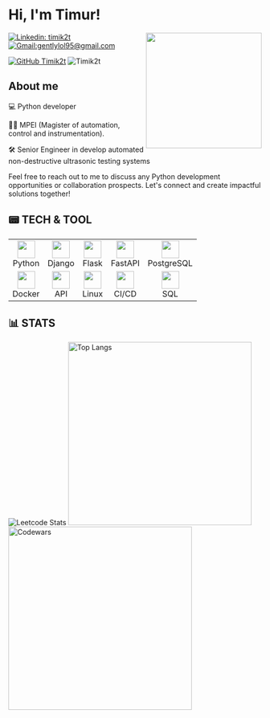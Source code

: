 # Hi, I'm Timur! <!--- <img src="https://media.giphy.com/media/0t1EmHzePXOrVVJkaM/giphy.gif" width="40"> -->

<img align='right' src="https://media.giphy.com/media/l41lMAzNZfYAiyR0s/giphy.gif" width="230">


[![Linkedin: timik2t](https://img.shields.io/badge/-Timik2t-blue?style=flat-square&logo=Linkedin&logoColor=white&link=https://www.linkedin.com/in/timik2t/)](https://www.linkedin.com/in/timik2t/)
[![Gmail:gentlylol95@gmail.com](https://img.shields.io/badge/-Gmail-red?style=flat-square&logo=Gmail&logoColor=white&link=mailto:gentlylol95@gmail.com)](mailto:gentlylol95@gmail.com)

[![GitHub Timik2t](https://img.shields.io/github/followers/Timik2t?label=follow&style=social)](https://github.com/Timik2t)
<img src="https://komarev.com/ghpvc/?username= Timik2t" alt=" Timik2t" />
## About me
💻 Python developer
  
:student: MPEI (Magister of automation, control and instrumentation). 

:hammer_and_wrench: Senior Engineer in develop automated non-destructive ultrasonic testing systems

Feel free to reach out to me to discuss any Python development opportunities or collaboration prospects. Let's connect and create impactful solutions together!

## :pager: TECH & TOOL

<table>
  <tr>
    <td align="center">
      <img src="https://img.icons8.com/dusk/64/000000/python.png" width="35" /><br />
      Python
    </td>
    <td align="center">
      <img src="https://img.icons8.com/external-tal-revivo-green-tal-revivo/72/000000/external-django-a-high-level-python-web-framework-that-encourages-rapid-development-logo-green-tal-revivo.png" width="35" /><br />
      Django
    </td>
    <td align="center">
      <img src="https://img.icons8.com/nolan/64/flask.png" width="35" /><br />
      Flask
    </td>
    <td align="center">
      <img src="https://img.icons8.com/plasticine/100/lightning-bolt--v1.png" width="35" /><br />
      FastAPI
    </td>
    <td align="center">
      <img src="https://img.icons8.com/plasticine/100/postgreesql.png" width="35" /><br />
      PostgreSQL
    </td>
    <!-- Добавьте дополнительные ячейки столбцов по аналогии -->
  </tr>
  <tr>
    <td align="center">
      <img src="https://img.icons8.com/dusk/64/000000/docker.png" width="35" /><br />
      Docker
    </td>
    <td align="center">
      <img src="https://img.icons8.com/dusk/64/000000/api-settings.png" width="35" /><br />
      API
    </td>
    <td align="center">
      <img src="https://img.icons8.com/color/48/linux--v1.png" width="35" /><br />
      Linux
    </td>
    <td align="center">
      <img src="https://img.icons8.com/color/48/automatic.png" width="35" /><br />
      CI/CD
    </td>
    <td align="center">
      <img src="https://img.icons8.com/dusk/64/database.png" width="35" /><br />
      SQL
    </td>
    <!-- Добавьте дополнительные ячейки столбцов по аналогии -->
  </tr>
</table>


## :bar_chart: STATS

<div align="left">
  <img src="https://leetcard.jacoblin.cool/Timik2t" alt="Leetcode Stats"/>
  <img src="https://github-readme-stats.vercel.app/api/top-langs/?username=Timik2t&layout=compact&hide_border=true" alt="Top Langs" width="365"/>
  <br/>
  <img src="https://www.codewars.com/users/Timik2t/badges/small" alt="Codewars" style="clear: both;" width="365"/>
</div>


[comment]: <> (https://shields.io/)                  

